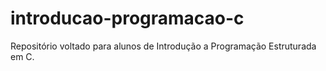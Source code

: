 # introducao-programacao-c
Repositório voltado para alunos de Introdução a Programação Estruturada em C.
